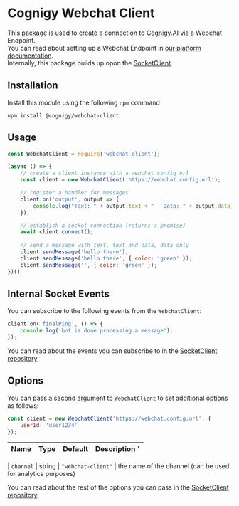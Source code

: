 # Cognigy Webchat Client

This package is used to create a connection to Cognigy.AI via a Webchat Endpoint.  
You can read about setting up a Webchat Endpoint in [our platform documentation](https://docs.cognigy.com/docs/deploy-a-webchat-20-endpoint).  
Internally, this package builds up opon the [SocketClient](https://github.com/Cognigy/SocketClient).

## Installation
Install this module using the following `npm` command
```
npm install @cognigy/webchat-client
```

## Usage

```javascript
const WebchatClient = require('webchat-client');

(async () => {
    // create a client instance with a webchat config url
    const client = new WebchatClient('https://webchat.config.url');

    // register a handler for messages
    client.on('output', output => {
        console.log("Text: " + output.text + "   Data: " + output.data);
    });

    // establish a socket connection (returns a promise)
    await client.connect();
    
    // send a message with text, text and data, data only
    client.sendMessage('hello there');
    client.sendMessage('hello there', { color: 'green' });
    client.sendMessage('', { color: 'green' });
})()
```

## Internal Socket Events
You can subscribe to the following events from the `WebchatClient`:

```javascript
client.on('finalPing', () => {
    console.log('bot is done processing a message');
});
```

You can read about the events you can subscribe to in the [SocketClient repository](https://github.com/Cognigy/SocketClient#socket-events)

## Options
You can pass a second argument to `WebchatClient` to set additional options as follows:

```javascript
const client = new WebchatClient('https://webchat.config.url', {
    userId: 'user1234'
});
```

| Name | Type | Default | Description '
| - | - | - | - |

| `channel` | string | `"webchat-client"` | the name of the channel (can be used for analytics purposes)


You can read about the rest of the options you can pass in the [SocketClient repository](https://github.com/Cognigy/SocketClient#socket-events).




